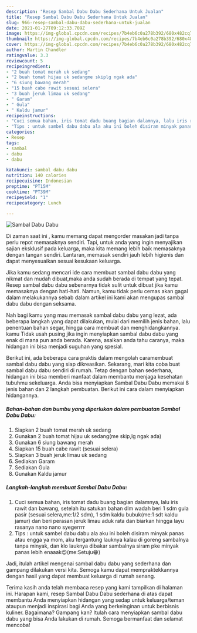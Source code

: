 ```yaml
---
description: "Resep Sambal Dabu Dabu Sederhana Untuk Jualan"
title: "Resep Sambal Dabu Dabu Sederhana Untuk Jualan"
slug: 966-resep-sambal-dabu-dabu-sederhana-untuk-jualan
date: 2021-01-27T09:12:33.709Z
image: https://img-global.cpcdn.com/recipes/7b4eb6c0a278b392/680x482cq70/sambal-dabu-dabu-foto-resep-utama.jpg
thumbnail: https://img-global.cpcdn.com/recipes/7b4eb6c0a278b392/680x482cq70/sambal-dabu-dabu-foto-resep-utama.jpg
cover: https://img-global.cpcdn.com/recipes/7b4eb6c0a278b392/680x482cq70/sambal-dabu-dabu-foto-resep-utama.jpg
author: Martin Chandler
ratingvalue: 3.3
reviewcount: 5
recipeingredient:
- "2 buah tomat merah uk sedang"
- "2 buah tomat hijau uk sedangme skiplg ngak ada"
- "6 siung bawang merah"
- "15 buah cabe rawit sesuai selera"
- "3 buah jeruk limau uk sedang"
- " Garam"
- " Gula"
- " Kaldu jamur"
recipeinstructions:
- "Cuci semua bahan, iris tomat dadu buang bagian dalamnya, lalu iris rawit dan bawang, setelah itu satukan bahan dlm wadah beri 1 sdm gula pasir (sesuai selera,me:1/2 sdm), 1 sdm kaldu bubuk(me:1 sdt kaldu jamur) dan beri perasan jeruk limau aduk rata dan biarkan hingga layu rasanya nano nano syegerrrr"
- "Tips : untuk sambel dabu dabu ala aku ini boleh disiram minyak panas atau engga ya mom, aku tergantung lauknya kalau di goreng sambalnya tanpa minyak, dan klo lauknya dibakar sambalnya siram pke minyak panas lebih enaaak😉(me:Setuju😁)"
categories:
- Resep
tags:
- sambal
- dabu
- dabu

katakunci: sambal dabu dabu 
nutrition: 140 calories
recipecuisine: Indonesian
preptime: "PT15M"
cooktime: "PT39M"
recipeyield: "1"
recipecategory: Lunch

---
```



![Sambal Dabu Dabu](https://img-global.cpcdn.com/recipes/7b4eb6c0a278b392/680x482cq70/sambal-dabu-dabu-foto-resep-utama.jpg)

Di zaman  saat ini , kamu memang dapat mengorder masakan jadi tanpa perlu repot memasaknya sendiri. Tapi, untuk anda yang ingin menyajikan sajian eksklusif pada keluarga, maka kita memang lebih baik memasaknya dengan tangan sendiri. Lantaran, memasak sendiri jauh lebih higienis dan dapat menyesuaikan sesuai kesukaan keluarga.

Jika kamu sedang mencari ide cara membuat sambal dabu dabu yang nikmat dan mudah dibuat,maka anda sudah berada di tempat yang tepat. Resep sambal dabu dabu  sebenarnya tidak sulit untuk dibuat jika kamu memasaknya dengan hati-hati. Namun, kamu tidak perlu cemas akan gagal dalam melakukannya 
sebab dalam artikel ini kami akan mengupas sambal dabu dabu dengan seksama.  



Nah bagi kamu yang mau memasak sambal dabu dabu yang lezat, ada beberapa langkah yang dapat dilakukan, mulai dari memilih jenis bahan, lalu penentuan bahan segar, hingga cara membuat dan menghidangkannya. kamu Tidak usah pusing jika ingin menyiapkan sambal dabu dabu yang enak di mana pun anda berada. Karena, asalkan anda  tahu caranya, maka hidangan ini bisa menjadi suguhan yang spesial.

Berikut ini, ada beberapa cara praktis  dalam mengolah caramembuat sambal dabu dabu yang siap dikreasikan. Sekarang, mari kita coba buat sambal dabu dabu sendiri di rumah. Tetap dengan bahan sederhana, hidangan ini bisa memberi manfaat dalam membantu menjaga kesehatan tubuhmu sekeluarga. Anda bisa menyiapkan Sambal Dabu Dabu memakai 8 jenis bahan dan 2 langkah pembuatan. Berikut ini cara dalam menyiapkan hidangannya.

<!--inarticleads1-->

##### Bahan-bahan dan bumbu yang diperlukan dalam pembuatan Sambal Dabu Dabu:

1. Siapkan 2 buah tomat merah uk sedang
1. Gunakan 2 buah tomat hijau uk sedang(me skip,lg ngak ada)
1. Gunakan 6 siung bawang merah
1. Siapkan 15 buah cabe rawit (sesuai selera)
1. Siapkan 3 buah jeruk limau uk sedang
1. Sediakan  Garam
1. Sediakan  Gula
1. Gunakan  Kaldu jamur




<!--inarticleads2-->

##### Langkah-langkah membuat Sambal Dabu Dabu:

1. Cuci semua bahan, iris tomat dadu buang bagian dalamnya, lalu iris rawit dan bawang, setelah itu satukan bahan dlm wadah beri 1 sdm gula pasir (sesuai selera,me:1/2 sdm), 1 sdm kaldu bubuk(me:1 sdt kaldu jamur) dan beri perasan jeruk limau aduk rata dan biarkan hingga layu rasanya nano nano syegerrrr
1. Tips : untuk sambel dabu dabu ala aku ini boleh disiram minyak panas atau engga ya mom, aku tergantung lauknya kalau di goreng sambalnya tanpa minyak, dan klo lauknya dibakar sambalnya siram pke minyak panas lebih enaaak😉(me:Setuju😁)




Jadi, itulah artikel mengenai  sambal dabu dabu  yang sederhana dan gampang dilakukan versi kita. Semoga kamu dapat mempraktekkannya dengan hasil yang dapat membuat keluarga di rumah senang. 

Terima kasih anda telah membaca resep yang kami tampilkan di halaman ini. Harapan kami, resep  Sambal Dabu Dabu sederhana di atas dapat membantu Anda menyiapkan hidangan yang sedap untuk keluarga/teman ataupun menjadi inspirasi bagi Anda yang berkeinginan untuk berbisnis kuliner. Bagaimana? Gampang kan? Itulah cara menyiapkan sambal dabu dabu yang bisa Anda lakukan di rumah. Semoga bermanfaat dan selamat mencoba!

